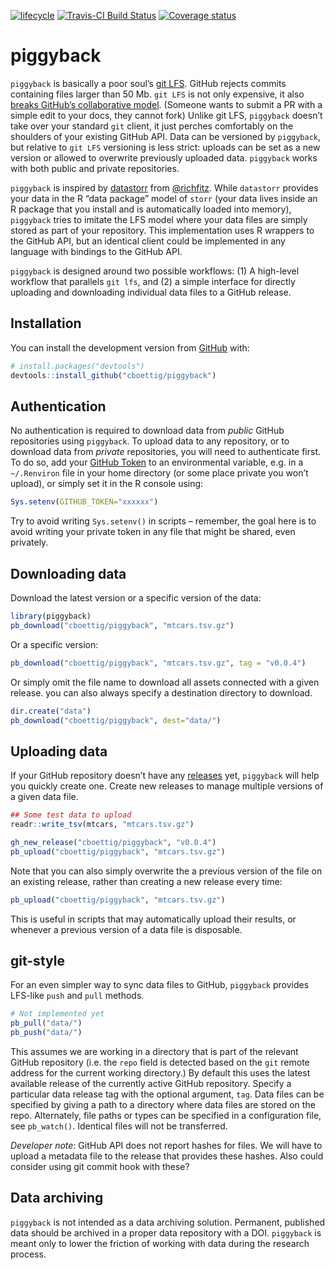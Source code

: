 
<!-- README.md is generated from README.Rmd. Please edit that file -->

[![lifecycle](https://img.shields.io/badge/lifecycle-experimental-orange.svg)](https://www.tidyverse.org/lifecycle/#experimental)
[![Travis-CI Build
Status](https://travis-ci.org/cboettig/piggyback.svg?branch=master)](https://travis-ci.org/cboettig/piggyback)
[![Coverage
status](https://codecov.io/gh/cboettig/piggyback/branch/master/graph/badge.svg)](https://codecov.io/github/cboettig/piggyback?branch=master)

# piggyback

`piggyback` is basically a poor soul’s [git
LFS](https://git-lfs.github.com/). GitHub rejects commits containing
files larger than 50 Mb. `git LFS` is not only expensive, it also
[breaks GitHub’s collaborative
model](https://medium.com/@megastep/github-s-large-file-storage-is-no-panacea-for-open-source-quite-the-opposite-12c0e16a9a91).
(Someone wants to submit a PR with a simple edit to your docs, they
cannot fork) Unlike git LFS, `piggyback` doesn’t take over your standard
`git` client, it just perches comfortably on the shoulders of your
existing GitHub API. Data can be versioned by `piggyback`, but relative
to `git LFS` versioning is less strict: uploads can be set as a new
version or allowed to overwrite previously uploaded data. `piggyback`
works with both public and private repositories.

`piggyback` is inspired by
[datastorr](https://github.com/ropenscilabs/datastorr) from
[@richfitz](http://github.com/richfitz). While `datastorr` provides your
data in the R “data package” model of `storr` (your data lives inside an
R package that you install and is automatically loaded into memory),
`piggyback` tries to imitate the LFS model where your data files are
simply stored as part of your repository. This implementation uses R
wrappers to the GitHub API, but an identical client could be implemented
in any language with bindings to the GitHub API.

`piggyback` is designed around two possible workflows: (1) A high-level
workflow that parallels `git lfs`, and (2) a simple interface for
directly uploading and downloading individual data files to a GitHub
release.

## Installation

You can install the development version from
[GitHub](https://github.com/) with:

``` r
# install.packages("devtools")
devtools::install_github("cboettig/piggyback")
```

## Authentication

No authentication is required to download data from *public* GitHub
repositories using `piggyback`. To upload data to any repository, or to
download data from *private* repositories, you will need to authenticate
first. To do so, add your [GitHub Token]() to an environmental variable,
e.g. in a `~/.Renviron` file in your home directory (or some place
private you won’t upload), or simply set it in the R console using:

``` r
Sys.setenv(GITHUB_TOKEN="xxxxxx")
```

Try to avoid writing `Sys.setenv()` in scripts – remember, the goal here
is to avoid writing your private token in any file that might be shared,
even privately.

## Downloading data

Download the latest version or a specific version of the data:

``` r
library(piggyback)
pb_download("cboettig/piggyback", "mtcars.tsv.gz")
```

Or a specific version:

``` r
pb_download("cboettig/piggyback", "mtcars.tsv.gz", tag = "v0.0.4")
```

Or simply omit the file name to download all assets connected with a
given release. you can also always specify a destination directory to
download.

``` r
dir.create("data")
pb_download("cboettig/piggyback", dest="data/")
```

## Uploading data

If your GitHub repository doesn’t have any
[releases](https://help.github.com/articles/creating-releases/) yet,
`piggyback` will help you quickly create one. Create new releases to
manage multiple versions of a given data file.

``` r
## Some test data to upload
readr::write_tsv(mtcars, "mtcars.tsv.gz")

gh_new_release("cboettig/piggyback", "v0.0.4")
pb_upload("cboettig/piggyback", "mtcars.tsv.gz")
```

Note that you can also simply overwrite the a previous version of the
file on an existing release, rather than creating a new release every
time:

``` r
pb_upload("cboettig/piggyback", "mtcars.tsv.gz")
```

This is useful in scripts that may automatically upload their results,
or whenever a previous version of a data file is disposable.

## git-style

For an even simpler way to sync data files to GitHub, `piggyback`
provides LFS-like `push` and `pull` methods.

``` r
# Not implemented yet
pb_pull("data/")
pb_push("data/")
```

This assumes we are working in a directory that is part of the relevant
GitHub repository (i.e. the `repo` field is detected based on the `git`
remote address for the current working directory.) By default this uses
the latest available release of the currently active GitHub repository.
Specify a particular data release tag with the optional argument, `tag`.
Data files can be specified by giving a path to a directory where data
files are stored on the repo. Alternately, file paths or types can be
specified in a configuration file, see `pb_watch()`. Identical files
will not be transferred.

*Developer note*: GitHub API does not report hashes for files. We will
have to upload a metadata file to the release that provides these
hashes. Also could consider using git commit hook with these?

## Data archiving

`piggyback` is not intended as a data archiving solution. Permanent,
published data should be archived in a proper data repository with a
DOI. `piggyback` is meant only to lower the friction of working with
data during the research process.
